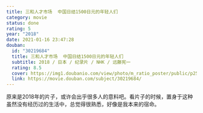 ```yaml
---
title: 三和人才市场  中国日结1500日元的年轻人们
category: movie
status: done
rating: 5
year: "2018"
date: 2021-01-16 23:47:28
douban:
  id: "30219684"
  title: 三和人才市场  中国日结1500日元的年轻人们
  subtitle: 2018 / 日本 / 纪录片 / NHK / 远藤宪一
  rating: 8.5
  cover: https://img1.doubanio.com/view/photo/m_ratio_poster/public/p2523903829.jpg
  link: https://movie.douban.com/subject/30219684/
---
```


原来是2018年的片子，或许会出乎很多人的意料吧。看片子的时候，置身于这种虽然没有经历过的生活中，总觉得很熟悉，好像是我本来的宿命。